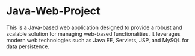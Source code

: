 # Java-Web-Project
This is a Java-based web application designed to provide a robust and scalable solution for managing web-based functionalities. It leverages modern web technologies such as Java EE, Servlets, JSP, and MySQL for data persistence.
